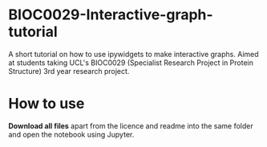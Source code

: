 # BIOC0029-Interactive-graph-tutorial
A short tutorial on how to use ipywidgets to make interactive graphs. Aimed at students taking UCL's BIOC0029 (Specialist Research Project in Protein Structure) 3rd year research project.

# How to use
<b>Download all files</b> apart from the licence and readme into the same folder and open the notebook using Jupyter.
